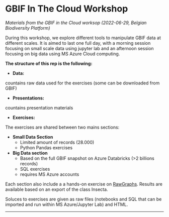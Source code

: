 # GBIF In The Cloud Workshop 

*Materials from the GBIF in the Cloud worksop (2022-06-29, Belgian Biodiversity Platform)*


During this workshop, we explore different tools to manipulate GBIF data at different scales. It is aimed to last one full day, with a morning session focusing on small scale data using jupyter lab and an afternoon session focusing on big data using MS Azure Cloud computing.

**The structure of this rep is the following:**

* **Data:**

countains raw data used for the exercises (some can be downloaded from GBIF)

* **Presentations:**

countains presentation materials

* **Exercises:**

The exercises are shared between two mains sections:

 * **Small Data Section**
   * Limited amount of records (28.000)
   * Python Pandas exercises
 * **Big Data section**
   * Based on the full GBIF snapshot on Azure Databricks (>2 billions records)
   * SQL exercises
   * requires MS Azure accounts
   
Each section also include a a hands-on exercise on [RawGraphs](https://app.rawgraphs.io/). Results are available based on an export of the class Insecta.


Soluces to exercises are given as raw files (notebooks and SQL that can be imported and run within MS Azure/Jupyter Lab) and HTML.


  
 ***

 

